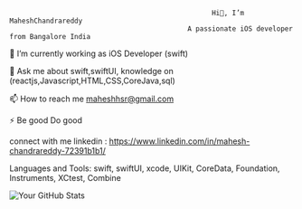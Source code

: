                                                       Hi👋, I’m MaheshChandrareddy
                                                A passionate iOS developer from Bangalore India
🌱 I’m currently working as iOS Developer (swift)

💬 Ask me about swift,swiftUI, knowledge on (reactjs,Javascript,HTML,CSS,CoreJava,sql)

📫 How to reach me maheshhsr@gmail.com

⚡ Be good Do good

connect with me
linkedin : https://www.linkedin.com/in/mahesh-chandrareddy-72391b1b1/

Languages and Tools:
swift, swiftUI, xcode, UIKit, CoreData, Foundation, Instruments, XCtest, Combine

![Your GitHub Stats](https://github-readme-stats.vercel.app/api?username=MaheshChandrareddy&show_icons=true&theme=radical)
<!---
MaheshChandrareddy/MaheshChandrareddy is a ✨ special ✨ repository because its `README.md` (this file) appears on your GitHub profile.
You can click the Preview link to take a look at your changes.
--->

